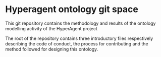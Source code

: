 # Hyperagent ontology git space

This git repository contains the methodology and results of the ontology modelling activity of the HyperAgent project

The root of the repository contains three introductory files respectively describing the code of conduct, the process for contributing and the method followed for designing this ontology.
